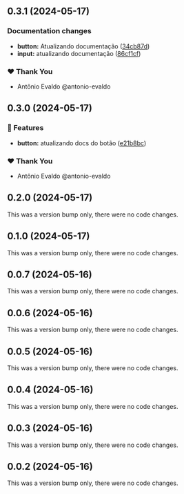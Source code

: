 ## 0.3.1 (2024-05-17)


### Documentation changes

- **button:** Atualizando documentação ([34cb87d](https://github.com/antonio-evaldo/alfabit-monorepo-nx-19/commit/34cb87d))
- **input:** atualizando documentação ([86cf1cf](https://github.com/antonio-evaldo/alfabit-monorepo-nx-19/commit/86cf1cf))

### ❤️  Thank You

- Antônio Evaldo @antonio-evaldo

## 0.3.0 (2024-05-17)


### 🚀 Features

- **button:** atualizando docs do botão ([e21b8bc](https://github.com/antonio-evaldo/alfabit-monorepo-nx-19/commit/e21b8bc))

### ❤️  Thank You

- Antônio Evaldo @antonio-evaldo

## 0.2.0 (2024-05-17)

This was a version bump only, there were no code changes.

## 0.1.0 (2024-05-17)

This was a version bump only, there were no code changes.

## 0.0.7 (2024-05-16)

This was a version bump only, there were no code changes.

## 0.0.6 (2024-05-16)

This was a version bump only, there were no code changes.

## 0.0.5 (2024-05-16)

This was a version bump only, there were no code changes.

## 0.0.4 (2024-05-16)

This was a version bump only, there were no code changes.

## 0.0.3 (2024-05-16)

This was a version bump only, there were no code changes.

## 0.0.2 (2024-05-16)

This was a version bump only, there were no code changes.